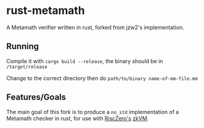 # rust-metamath

A Metamath verifier written in rust, forked from jzw2's implementation.

## Running

Compile it with `cargo build --release`, the binary should be in `/target/release`

Change to the correct directory then do `path/to/binary name-of-mm-file.mm`

## Features/Goals

The main goal of this fork is to produce a `no_std` implementation of a Metamath checker in rust, for use with [RiscZero's](https://www.risczero.com/) [zkVM](https://github.com/risc0/risc0-rust-starter).
